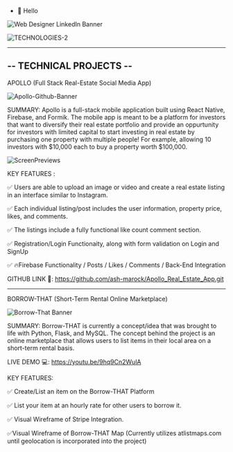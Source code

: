 - 👋 Hello

![Web Designer LinkedIn Banner](https://user-images.githubusercontent.com/110641005/190729931-57fdbde7-e6fb-4fd9-aa80-48dca2ca497c.png)

![TECHNOLOGIES-2](https://user-images.githubusercontent.com/110641005/190757131-4ab461a9-70e4-404f-b478-0c568540526d.png)

-------------------------------------------------------------------
-- TECHNICAL PROJECTS --
-------------------------------------------------------------------

APOLLO (Full Stack Real-Estate Social Media App) 

![Apollo-Github-Banner](https://user-images.githubusercontent.com/110641005/197366717-dc6130a4-ad28-430a-a6c0-b718164ec20f.png)

SUMMARY: Apollo is a full-stack mobile application built using React Native, Firebase, and Formik. The mobile app is meant to be a platform for investors that want to diversify their real estate portfolio and provide an oppurtunity for investors with limited capital to start investing in real estate by purchasing one property with multiple people! For example, allowing 10 investors with $10,000 each to buy a property worth $100,000.

![ScreenPreviews](https://user-images.githubusercontent.com/110641005/197367643-ca5a803e-6ce3-4fe4-a775-a74e0c8da572.png)



KEY FEATURES :

✅ Users are able to upload an image or video and create a real estate listing in an interface similar to Instagram. 

✅ Each individual listing/post includes the user information, property price, likes, and comments. 

✅ The listings include a fully functional like count comment section. 

✅ Registration/Login Functionaity, along with form validation on Login and SignUp

✅ 🔥Firebase Functionality / Posts / Likes / Comments / Back-End Integration

GITHUB LINK 🔗: https://github.com/ash-marock/Apollo_Real_Estate_App.git

____________________________________________________________________________________________________________

BORROW-THAT (Short-Term Rental Online Marketplace)


![Borrow-That Banner](https://user-images.githubusercontent.com/110641005/197368654-c15d1548-ef41-4554-b04f-18ec3a482c03.png)

SUMMARY: Borrow-THAT is currently a concept/idea that was brought to life with Python, Flask, and MySQL. The concept behind the project is an online marketplace that allows users to list items in their local area on a short-term rental basis. 

LIVE DEMO 💻: https://youtu.be/9hq9Cn2WulA


KEY FEATURES:

✅ Create/List an item on the Borrow-THAT Platform

✅ List your item at an hourly rate for other users to borrow it. 

✅ Visual Wireframe of Stripe Integration.

✅Visual Wireframe of Borrow-THAT Map (Currently utilizes atlistmaps.com until geolocation is incorporated into the project) 



<!---
ash-marock/ash-marock is a ✨ special ✨ repository because its `README.md` (this file) appears on your GitHub profile.
You can click the Preview link to take a look at your changes.
--->
